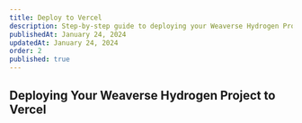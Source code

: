 ```yaml
---
title: Deploy to Vercel
description: Step-by-step guide to deploying your Weaverse Hydrogen Project on Vercel.
publishedAt: January 24, 2024
updatedAt: January 24, 2024
order: 2
published: true
---
```


## **Deploying Your Weaverse Hydrogen Project to Vercel**
